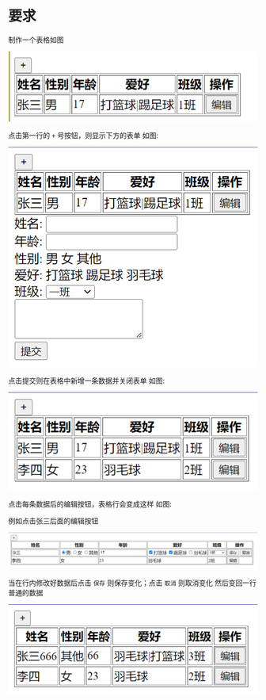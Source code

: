 # 要求

制作一个表格如图

![](md-img/2023-02-20-18-04-51.png)

点击第一行的 `+` 号按钮，则显示下方的表单 如图:

![](md-img/2023-02-20-18-06-26.png)

点击提交则在表格中新增一条数据并关闭表单 如图:

![](md-img/2023-02-20-18-07-49.png)

点击每条数据后的编辑按钮，表格行会变成这样 如图:

例如点击张三后面的编辑按钮

![](md-img/2023-02-20-18-11-11.png)

当在行内修改好数据后点击 `保存` 则保存变化；点击 `取消` 则取消变化 然后变回一行普通的数据

![](md-img/2023-02-20-18-13-28.png)